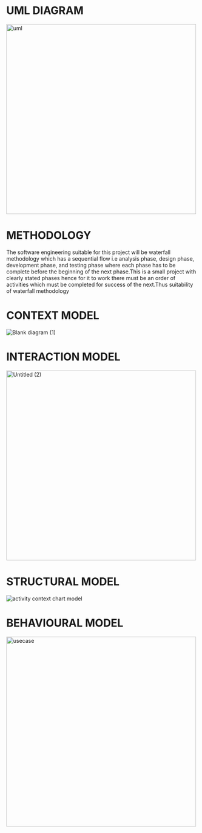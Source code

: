 # UML DIAGRAM
<img height="500" alt="uml" src="https://github.com/Lynnvanessa/DinnerDice/assets/55311795/f508ea0c-dd3c-4b0a-99cf-b52f4b55e57c">

# METHODOLOGY
The software engineering suitable for this project will be waterfall methodology which has a sequential flow i.e analysis phase, design phase, development phase, and testing phase where each phase has to be complete before the beginning of the next phase.This is a small project with clearly stated phases hence for it to work there must be an order of activities which must be completed for success of the next.Thus suitability of waterfall methodology

# CONTEXT MODEL
![Blank diagram (1)](https://github.com/Lynnvanessa/DinnerDice/assets/55311795/edc4c667-2462-4cfd-9acc-80db113efcb5)

# INTERACTION MODEL
<img height="500" alt="Untitled (2)" src="https://github.com/Lynnvanessa/DinnerDice/assets/55311795/ee9ffdb8-b5c7-489e-94ce-0c8fdb6b0cb9">

# STRUCTURAL MODEL
![activity context chart model](https://github.com/Lynnvanessa/DinnerDice/assets/55311795/4ac65529-4d04-492e-ad02-56eac7da3d0d)

# BEHAVIOURAL MODEL
<img height="500" alt="usecase" src="https://github.com/Lynnvanessa/DinnerDice/assets/55311795/9087e276-f8d2-4e9e-b9a8-4bce758f2e54">
